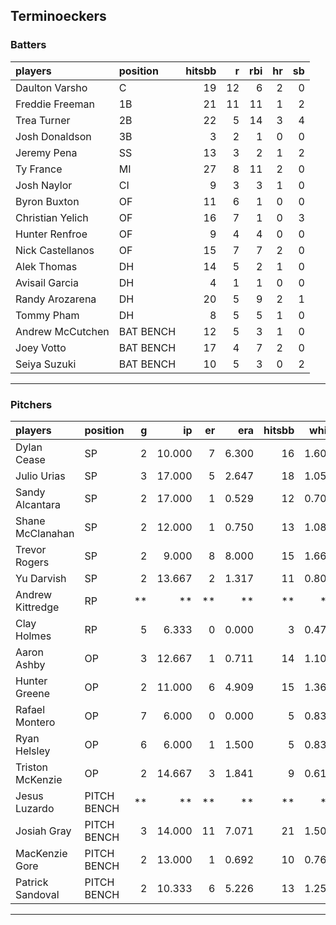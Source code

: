 ## Terminoeckers

### Batters

 
|players          |position  | hitsbb|  r| rbi| hr| sb| 
|:----------------|:---------|------:|--:|---:|--:|--:| 
|Daulton Varsho   |C         |     19| 12|   6|  2|  0| 
|Freddie Freeman  |1B        |     21| 11|  11|  1|  2| 
|Trea Turner      |2B        |     22|  5|  14|  3|  4| 
|Josh Donaldson   |3B        |      3|  2|   1|  0|  0| 
|Jeremy Pena      |SS        |     13|  3|   2|  1|  2| 
|Ty France        |MI        |     27|  8|  11|  2|  0| 
|Josh Naylor      |CI        |      9|  3|   3|  1|  0| 
|Byron Buxton     |OF        |     11|  6|   1|  0|  0| 
|Christian Yelich |OF        |     16|  7|   1|  0|  3| 
|Hunter Renfroe   |OF        |      9|  4|   4|  0|  0| 
|Nick Castellanos |OF        |     15|  7|   7|  2|  0| 
|Alek Thomas      |DH        |     14|  5|   2|  1|  0| 
|Avisail Garcia   |DH        |      4|  1|   1|  0|  0| 
|Randy Arozarena  |DH        |     20|  5|   9|  2|  1| 
|Tommy Pham       |DH        |      8|  5|   5|  1|  0| 
|Andrew McCutchen |BAT BENCH |     12|  5|   3|  1|  0| 
|Joey Votto       |BAT BENCH |     17|  4|   7|  2|  0| 
|Seiya Suzuki     |BAT BENCH |     10|  5|   3|  0|  2| 

* * *

### Pitchers

 
|players          |position    |  g|     ip| er|   era| hitsbb|  whip| so|  w| sv| 
|:----------------|:-----------|--:|------:|--:|-----:|------:|-----:|--:|--:|--:| 
|Dylan Cease      |SP          |  2| 10.000|  7| 6.300|     16| 1.600|  9|  0|  0| 
|Julio Urias      |SP          |  3| 17.000|  5| 2.647|     18| 1.059| 16|  1|  0| 
|Sandy Alcantara  |SP          |  2| 17.000|  1| 0.529|     12| 0.706| 21|  2|  0| 
|Shane McClanahan |SP          |  2| 12.000|  1| 0.750|     13| 1.083| 16|  2|  0| 
|Trevor Rogers    |SP          |  2|  9.000|  8| 8.000|     15| 1.667|  8|  0|  0| 
|Yu Darvish       |SP          |  2| 13.667|  2| 1.317|     11| 0.805| 12|  1|  0| 
|Andrew Kittredge |RP          | **|     **| **|    **|     **|    **| **| **| **| 
|Clay Holmes      |RP          |  5|  6.333|  0| 0.000|      3| 0.474|  8|  0|  4| 
|Aaron Ashby      |OP          |  3| 12.667|  1| 0.711|     14| 1.105| 18|  1|  0| 
|Hunter Greene    |OP          |  2| 11.000|  6| 4.909|     15| 1.364| 12|  1|  0| 
|Rafael Montero   |OP          |  7|  6.000|  0| 0.000|      5| 0.833|  6|  2|  0| 
|Ryan Helsley     |OP          |  6|  6.000|  1| 1.500|      5| 0.833|  5|  0|  2| 
|Triston McKenzie |OP          |  2| 14.667|  3| 1.841|      9| 0.614| 11|  1|  0| 
|Jesus Luzardo    |PITCH BENCH | **|     **| **|    **|     **|    **| **| **| **| 
|Josiah Gray      |PITCH BENCH |  3| 14.000| 11| 7.071|     21| 1.500| 15|  1|  0| 
|MacKenzie Gore   |PITCH BENCH |  2| 13.000|  1| 0.692|     10| 0.769| 15|  1|  0| 
|Patrick Sandoval |PITCH BENCH |  2| 10.333|  6| 5.226|     13| 1.258| 11|  1|  0| 


* * *


